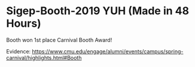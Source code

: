 # Sigep-Booth-2019 YUH (Made in 48 Hours)
Booth won 1st place Carnival Booth Award!

Evidence: https://www.cmu.edu/engage/alumni/events/campus/spring-carnival/highlights.html#Booth
 
